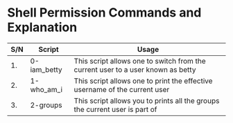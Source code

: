 # Shell Permission Commands and Explanation

| S/N | Script      | Usage									      |
| --- | ----------- | --------------------------------------------------------------------------------|
| 1.  | 0-iam_betty | This script allows one to switch from the current user to a user known as betty |
| 2.  | 1-who_am_i  | This script allows one to print the effective username of the current user      |
| 3.  | 2-groups    | This script allows you to prints all the groups the current user is part of     |
